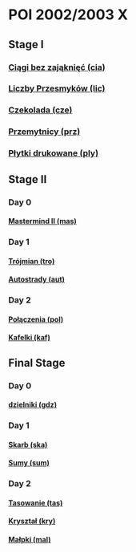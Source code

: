 # POI 2002/2003 X

## Stage I

### [Ciągi bez zająknięć (cia)](https://szkopul.edu.pl/problemset/problem/qmJRsxsvAqO1L9iMr12ON8cR/site/)

### [Liczby Przesmyków (lic)](https://szkopul.edu.pl/problemset/problem/Wdq0tHb3AYqHAx4vEE2Ntca_/site/)

### [Czekolada (cze)](https://szkopul.edu.pl/problemset/problem/8AKFvYX1GKjeakIidXGH5_h7/site/)

### [Przemytnicy (prz)](https://szkopul.edu.pl/problemset/problem/l8-ujU0a7HQFxy8UY32B4Kk_/site/)

### [Płytki drukowane (ply)](https://szkopul.edu.pl/problemset/problem/cRSS8Jz7vu1AEs31kY0DdIvE/site/)

## Stage II

### Day 0

#### [Mastermind II (mas)](https://szkopul.edu.pl/problemset/problem/UGAVQXOfdDEe92LSnTEskpIu/site/)

### Day 1

#### [Trójmian (tro)](https://szkopul.edu.pl/problemset/problem/_XFVqMuh87LMpjXPQxMCd6Bv/site)

#### [Autostrady (aut)](https://szkopul.edu.pl/problemset/problem/FKqZZxq392rXuZdedx7vm5kh/site/)

### Day 2

#### [Połączenia (pol)](https://szkopul.edu.pl/problemset/problem/91AzX729-axIOm15TM0n2IlS/site/)

#### [Kafelki (kaf)](https://szkopul.edu.pl/problemset/problem/1mRVaDVJ8FN2x69FUiYf89yt/site/)

## Final Stage

### Day 0

#### [dzielniki (gdz)](https://szkopul.edu.pl/problemset/problem/Nuzr3WcSxrZWjKLJuI9s74Jn/site/)

### Day 1

#### [Skarb (ska)](https://szkopul.edu.pl/problemset/problem/7595YZE4SyxcB5Gx2JeLcVBH/site/)

#### [Sumy (sum)](https://szkopul.edu.pl/problemset/problem/ROXsaseQWYR11jbNvCgM19Er/site/)

### Day 2

#### [Tasowanie (tas)](https://szkopul.edu.pl/problemset/problem/YKe-ENVFmXXLDpPXxKvhmB5Y/site/)

#### [Kryształ (kry)](https://szkopul.edu.pl/problemset/problem/7JdjnsBuXMIYVUyiYNWmHUw_/site/)

#### [Małpki (mal)](https://szkopul.edu.pl/problemset/problem/kd-sEDS37q_Q8vr-RjxBhw4p/site/)